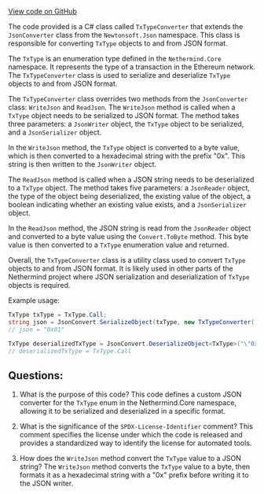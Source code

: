 [View code on GitHub](https://github.com/NethermindEth/nethermind/src/Nethermind/Nethermind.Serialization.Json/TxTypeConverter.cs)

The code provided is a C# class called `TxTypeConverter` that extends the `JsonConverter` class from the `Newtonsoft.Json` namespace. This class is responsible for converting `TxType` objects to and from JSON format. 

The `TxType` is an enumeration type defined in the `Nethermind.Core` namespace. It represents the type of a transaction in the Ethereum network. The `TxTypeConverter` class is used to serialize and deserialize `TxType` objects to and from JSON format. 

The `TxTypeConverter` class overrides two methods from the `JsonConverter` class: `WriteJson` and `ReadJson`. The `WriteJson` method is called when a `TxType` object needs to be serialized to JSON format. The method takes three parameters: a `JsonWriter` object, the `TxType` object to be serialized, and a `JsonSerializer` object. 

In the `WriteJson` method, the `TxType` object is converted to a byte value, which is then converted to a hexadecimal string with the prefix "0x". This string is then written to the `JsonWriter` object. 

The `ReadJson` method is called when a JSON string needs to be deserialized to a `TxType` object. The method takes five parameters: a `JsonReader` object, the type of the object being deserialized, the existing value of the object, a boolean indicating whether an existing value exists, and a `JsonSerializer` object. 

In the `ReadJson` method, the JSON string is read from the `JsonReader` object and converted to a byte value using the `Convert.ToByte` method. This byte value is then converted to a `TxType` enumeration value and returned. 

Overall, the `TxTypeConverter` class is a utility class used to convert `TxType` objects to and from JSON format. It is likely used in other parts of the Nethermind project where JSON serialization and deserialization of `TxType` objects is required. 

Example usage:

```csharp
TxType txType = TxType.Call;
string json = JsonConvert.SerializeObject(txType, new TxTypeConverter());
// json = "0x01"

TxType deserializedTxType = JsonConvert.DeserializeObject<TxType>("\"0x01\"", new TxTypeConverter());
// deserializedTxType = TxType.Call
```
## Questions: 
 1. What is the purpose of this code?
   This code defines a custom JSON converter for the `TxType` enum in the Nethermind.Core namespace, allowing it to be serialized and deserialized in a specific format.

2. What is the significance of the `SPDX-License-Identifier` comment?
   This comment specifies the license under which the code is released and provides a standardized way to identify the license for automated tools.

3. How does the `WriteJson` method convert the `TxType` value to a JSON string?
   The `WriteJson` method converts the `TxType` value to a byte, then formats it as a hexadecimal string with a "0x" prefix before writing it to the JSON writer.